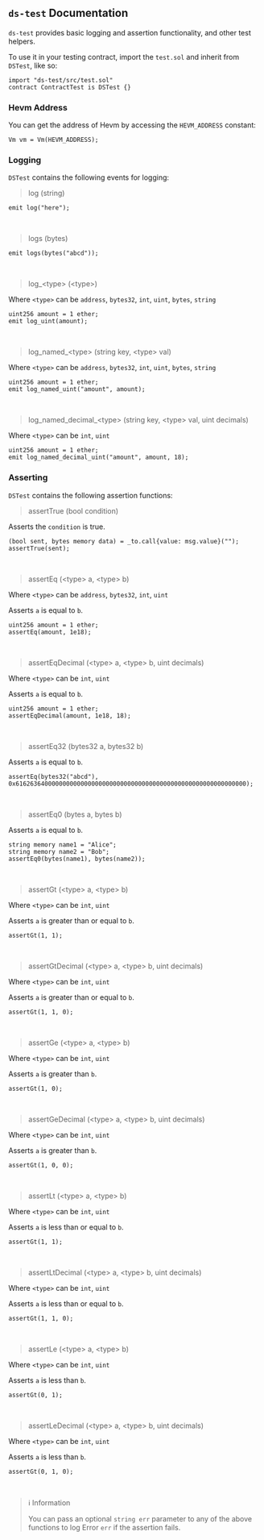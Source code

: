 ## `ds-test` Documentation

`ds-test` provides basic logging and assertion functionality, and other test helpers.

To use it in your testing contract, import the `test.sol` and inherit from `DSTest`, like so:
```solidity
import "ds-test/src/test.sol"
contract ContractTest is DSTest {}
```

### Hevm Address
You can get the address of Hevm by accessing the `HEVM_ADDRESS` constant:
```solidity
Vm vm = Vm(HEVM_ADDRESS);
```

### Logging
`DSTest` contains the following events for logging:
> log (string)

```solidity
emit log("here");
```
<br>

> logs (bytes)

```solidity
emit logs(bytes("abcd"));
```
<br>

> log\_\<type\> (\<type\>)

Where `<type>` can be `address`, `bytes32`, `int`, `uint`, `bytes`, `string`
```solidity
uint256 amount = 1 ether;
emit log_uint(amount);
```
<br>

> log\_named\_\<type\> (string key, \<type\> val)

Where `<type>` can be `address`, `bytes32`, `int`, `uint`, `bytes`, `string`
```solidity
uint256 amount = 1 ether;
emit log_named_uint("amount", amount);
```
<br>

> log\_named\_decimal\_\<type\> (string key, \<type\> val, uint decimals)

Where `<type>` can be `int`, `uint`
```solidity
uint256 amount = 1 ether;
emit log_named_decimal_uint("amount", amount, 18);
```

### Asserting

`DSTest` contains the following assertion functions:
> assertTrue (bool condition)

Asserts the `condition` is true.
```solidity
(bool sent, bytes memory data) = _to.call{value: msg.value}("");
assertTrue(sent);
```
<br>

> assertEq (\<type\> a, \<type\> b)

Where `<type>` can be `address`, `bytes32`, `int`, `uint`

Asserts `a` is equal to `b`.
```solidity
uint256 amount = 1 ether;
assertEq(amount, 1e18);
```
<br>

> assertEqDecimal (\<type\> a, \<type\> b, uint decimals)

Where `<type>` can be `int`, `uint`

Asserts `a` is equal to `b`.
```solidity
uint256 amount = 1 ether;
assertEqDecimal(amount, 1e18, 18);
```
<br>

> assertEq32 (bytes32 a, bytes32 b)

Asserts `a` is equal to `b`.
```solidity
assertEq(bytes32("abcd"), 0x6162636400000000000000000000000000000000000000000000000000000000);
```
<br>

> assertEq0 (bytes a, bytes b)

Asserts `a` is equal to `b`.
```solidity
string memory name1 = "Alice";
string memory name2 = "Bob";
assertEq0(bytes(name1), bytes(name2));
```
<br>

> assertGt (\<type\> a, \<type\> b)

Where `<type>` can be `int`, `uint`

Asserts  `a` is greater than or equal to `b`.
```solidity
assertGt(1, 1);
```
<br>

> assertGtDecimal (\<type\> a, \<type\> b, uint decimals)

Where `<type>` can be `int`, `uint`

Asserts  `a` is greater than or equal to `b`.
```solidity
assertGt(1, 1, 0);
```
<br>

> assertGe (\<type\> a, \<type\> b)

Where `<type>` can be `int`, `uint`

Asserts  `a` is greater than `b`.
```solidity
assertGt(1, 0);
```
<br>

> assertGeDecimal (\<type\> a, \<type\> b, uint decimals)

Where `<type>` can be `int`, `uint`

Asserts  `a` is greater than `b`.
```solidity
assertGt(1, 0, 0);
```
<br>

> assertLt (\<type\> a, \<type\> b)

Where `<type>` can be `int`, `uint`

Asserts  `a` is less than or equal to `b`.
```solidity
assertGt(1, 1);
```
<br>

> assertLtDecimal (\<type\> a, \<type\> b, uint decimals)

Where `<type>` can be `int`, `uint`

Asserts  `a` is less than or equal to `b`.
```solidity
assertGt(1, 1, 0);
```
<br>

> assertLe (\<type\> a, \<type\> b)

Where `<type>` can be `int`, `uint`

Asserts  `a` is less than `b`.
```solidity
assertGt(0, 1);
```
<br>

> assertLeDecimal (\<type\> a, \<type\> b, uint decimals)

Where `<type>` can be `int`, `uint`

Asserts  `a` is less than `b`.
```solidity
assertGt(0, 1, 0);
```
<br>

> ℹ️ Information
>
> You can pass an optional  `string err` parameter to any of the above functions to log Error `err` if the assertion fails.